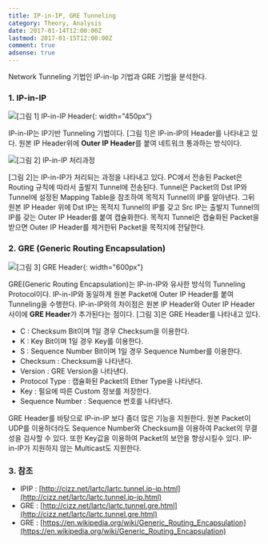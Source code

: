 ```yaml
---
title: IP-in-IP, GRE Tunneling
category: Theory, Analysis
date: 2017-01-14T12:00:00Z
lastmod: 2017-01-15T12:00:00Z
comment: true
adsense: true
---
```


Network Tunneling 기법인 IP-in-Ip 기법과 GRE 기법을 분석한다.

### 1. IP-in-IP

![[그림 1] IP-in-IP Header]({{site.baseurl}}/images/theory_analysis/IPIP_GRE_Tunneling/IPIP_Header.PNG){: width="450px"}

IP-in-IP는 IP기반 Tunneling 기법이다. [그림 1]은 IP-in-IP의 Header를 나타내고 있다. 원본 IP Header위에 **Outer IP Header**를 붙여 네트워크 통과하는 방식이다.

![[그림 2] IP-in-IP 처리과정]({{site.baseurl}}/images/theory_analysis/IPIP_GRE_Tunneling/IPIP_Process.PNG)

[그림 2]는 IP-in-IP가 처리되는 과정을 나타내고 있다. PC에서 전송된 Packet은 Routing 규칙에 따라서 출발지 Tunnel에 전송된다. Tunnel은 Packet의 Dst IP와 Tunnel에 설정된 Mapping Table을 참조하여 목적지 Tunnel의 IP를 알아낸다. 그뒤 원본 IP Header 위에 Dst IP는 목적지 Tunnel의 IP를 갖고 Src IP는 출발지 Tunnel의 IP를 갖는 Outer IP Header를 붙여 캡슐화한다. 목적지 Tunnel은 캡슐화된 Packet을 받으면 Outer IP Header를 제거한뒤 Packet을 목적지에 전달한다.

### 2. GRE (Generic Routing Encapsulation)

![[그림 3] GRE Header]({{site.baseurl}}/images/theory_analysis/IPIP_GRE_Tunneling/GRE_Header.PNG){: width="600px"}

GRE(Generic Routing Encapsulation)는 IP-in-IP와 유사한 방식의 Tunneling Protocol이다. IP-in-IP와 동일하게 원본 Packet에 Outer IP Header를 붙여 Tunneling을 수행한다. IP-in-IP와의 차이점은 원본 IP Header와 Outer IP Header 사이에 **GRE Header**가 추가된다는 점이다. [그림 3]은 GRE Header를 나타내고 있다.

* C : Checksum Bit이며 1일 경우 Checksum을 이용한다.
* K : Key Bit이며 1일 경우 Key를 이용한다.
* S : Sequence Number Bit이며 1일 경우 Sequence Number를 이용한다.
* Checksum : Checksum을 나타낸다.
* Version : GRE Version을 나타낸다.
* Protocol Type : 캡슐화된 Packet의 Ether Type을 나타낸다.
* Key : 필요에 따른 Custom 정보를 저장한다.
* Sequence Number : Sequence 번호를 나타낸다.

GRE Header를 바탕으로 IP-in-IP 보다 좀더 많은 기능을 지원한다. 원본 Packet이 UDP를 이용하더라도 Sequence Number와 Checksum을 이용하여 Packet의 무결성을 검사할 수 있다. 또한 Key값을 이용하여 Packet의 보안을 향상시킬수 있다. IP-in-IP가 지원하지 않는 Multicast도 지원한다.

### 3. 참조

* IPIP : [http://cizz.net/lartc/lartc.tunnel.ip-ip.html](http://cizz.net/lartc/lartc.tunnel.ip-ip.html)
* GRE : [http://cizz.net/lartc/lartc.tunnel.gre.html](http://cizz.net/lartc/lartc.tunnel.gre.html)
* GRE : [https://en.wikipedia.org/wiki/Generic_Routing_Encapsulation](https://en.wikipedia.org/wiki/Generic_Routing_Encapsulation)
